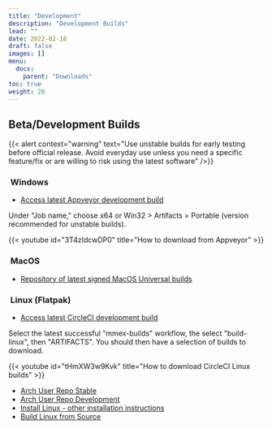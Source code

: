 ```yaml
---
title: "Development"
description: "Development Builds"
lead: ""
date: 2022-02-18
draft: false
images: []
menu:
  docs:
    parent: "Downloads"
toc: true
weight: 20
---
```


## Beta/Development Builds

{{< alert context="warning" text="Use unstable builds for early testing before official release. Avoid everyday use unless you need a specific feature/fix or are willing to risk using the latest software" />}}

### <i class="fa-brands fa-windows"></i>&nbsp;Windows

- [Access latest Appveyor development build](https://ci.appveyor.com/project/whalley/moneymanagerex)

Under "Job name," choose x64 or Win32 > Artifacts > Portable (version recommended for unstable builds).

{{< youtube id="3T4zIdcwDP0" title="How to download from Appveyor" >}}

### <i class="fa-brands fa-apple"></i>&nbsp;MacOS

- [Repository of latest signed MacOS Universal builds](https://link.ipx.co.uk/mmex-mac-betas)

### <i class="fa-brands fa-linux"></i>&nbsp;Linux (Flatpak)

- [Access latest CircleCI development build](https://app.circleci.com/pipelines/github/moneymanagerex/moneymanagerex)

Select the latest successful "mmex-builds" workflow, the select "build-linux", then "ARTIFACTS".
You should then have a selection of builds to download.

{{< youtube id="tHmXW3w9Kvk" title="How to download CircleCI Linux builds" >}}

- [Arch User Repo Stable](https://aur.archlinux.org/packages/moneymanagerex/)
- [Arch User Repo Development](https://aur.archlinux.org/packages/moneymanagerex-git/)
- [Install Linux - other installation instructions](https://github.com/moneymanagerex/moneymanagerex/blob/master/INSTALL.md#linux)
- [Build Linux from Source](https://github.com/moneymanagerex/moneymanagerex/blob/master/BUILD.md#linux)

